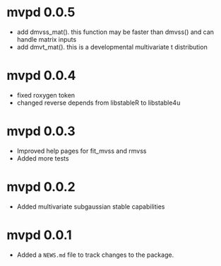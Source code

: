 # mvpd 0.0.5

* add dmvss_mat(). this function may be faster than dmvss() and can handle matrix inputs
* add dmvt_mat(). this is a developmental multivariate t distribution

# mvpd 0.0.4

* fixed roxygen token
* changed reverse depends from libstableR to libstable4u

# mvpd 0.0.3

* Improved help pages for fit_mvss and rmvss
* Added more tests

# mvpd 0.0.2

* Added multivariate subgaussian stable capabilities

# mvpd 0.0.1

* Added a `NEWS.md` file to track changes to the package.
